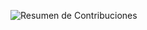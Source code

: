 ![Resumen de Contribuciones](https://github-profile-summary-cards.vercel.app/api/cards/stats?username=TU_USUARIO&theme=radical)
